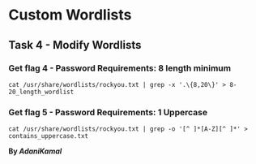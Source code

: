 # Custom Wordlists

## Task 4 - Modify Wordlists

### Get flag 4 - Password Requirements: 8 length minimum

```
cat /usr/share/wordlists/rockyou.txt | grep -x '.\{8,20\}' > 8-20_length_wordlist
```

### Get flag 5 - Password Requirements: 1 Uppercase

```
cat /usr/share/wordlists/rockyou.txt | grep -o '[^ ]*[A-Z][^ ]*' > contains_uppercase.txt
```

**By _AdaniKamal_**
